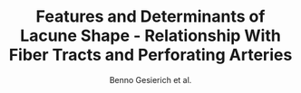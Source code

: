 ---
cat: gaia
subcat: signature
bestof: false
author: Benno Gesierich et al.
title: Features and Determinants of Lacune Shape - Relationship With Fiber Tracts and Perforating Arteries
journal: Stroke
year: 2016
type: article
doi: 10.1161/STROKEAHA.116.012779
---